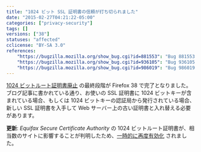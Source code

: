 ```yaml
---
title: "1024 ビット SSL 証明書の信頼が打ち切られました"
date: "2015-02-27T04:21:22-05:00"
categories: ["privacy-security"]
tags: []
versions: ["38"]
statuses: "affected"
cclicense: "BY-SA 3.0"
references:
    "https://bugzilla.mozilla.org/show_bug.cgi?id=881553": "Bug 881553 - Remove or turn off trust bits for 1024-bit root certs after December 31, 2013"
    "https://bugzilla.mozilla.org/show_bug.cgi?id=936105": "Bug 936105 - Remove or turn off trust bits for Symantec 1024-bit root certs"
    "https://bugzilla.mozilla.org/show_bug.cgi?id=986019": "Bug 986019 - Turn off SSL and Code Signing trust bits for Equifax 1024-bit roots"
---
```

[1024 ビットルート証明書廃止](https://blog.mozilla.org/security/2014/09/08/phasing-out-certificates-with-1024-bit-rsa-keys/) の最終段階が Firefox 38 で完了となりました。ブログ記事に書かれている通り、お使いの SSL 証明書に 1024 ビットキーが含まれている場合、もしくは 1024 ビットキーの認証局から発行されている場合、新しい SSL 証明書を入手して Web サーバー上の古い証明書と入れ替える必要があります。

**更新**: *Equifax Secure Certificate Authority* の 1024 ビットルート証明書が、相当数のサイトに影響することが判明したため、[一時的に再度有効化](https://bugzilla.mozilla.org/show_bug.cgi?id=1155279) されました。
